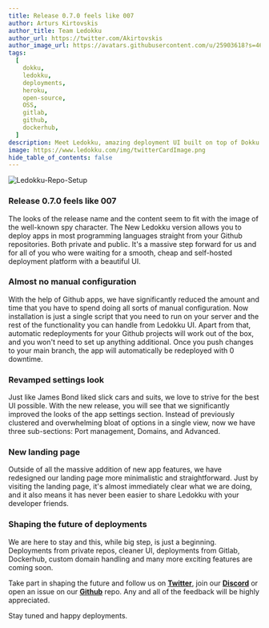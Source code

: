 ```yaml
---
title: Release 0.7.0 feels like 007
author: Arturs Kirtovskis
author_title: Team Ledokku
author_url: https://twitter.com/Akirtovskis
author_image_url: https://avatars.githubusercontent.com/u/25903618?s=460&u=b6e76e88e2ae95040720e229a53fbdbbc22289c8&v=4
tags:
  [
    dokku,
    ledokku,
    deployments,
    heroku,
    open-source,
    OSS,
    gitlab,
    github,
    dockerhub,
  ]
description: Meet Ledokku, amazing deployment UI built on top of Dokku
image: https://www.ledokku.com/img/twitterCardImage.png
hide_table_of_contents: false
---
```


![Ledokku-Repo-Setup](https://www.ledokku.com/img/githubRepoSetup.png)

### Release 0.7.0 feels like 007

The looks of the release name and the content seem to fit with the image of the well-known spy character. The New Ledokku version allows you to deploy apps in most programming languages straight from your Github repositories. Both private and public. It's a massive step forward for us and for all of you who were waiting for a smooth, cheap and self-hosted deployment platform with a beautiful UI.

<!--truncate-->

### Almost no manual configuration

With the help of Github apps, we have significantly reduced the amount and time that you have to spend doing all sorts of manual configuration. Now installation is just a single script that you need to run on your server and the rest of the functionality you can handle from Ledokku UI.
Apart from that, automatic redeployments for your Github projects will work out of the box, and you won't need to set up anything additional. Once you push changes to your main branch, the app will automatically be redeployed with 0 downtime.

### Revamped settings look

Just like James Bond liked slick cars and suits, we love to strive for the best UI possible. With the new release, you will see that we significantly improved the looks of the app settings section. Instead of previously clustered and overwhelming bloat of options in a single view, now we have three sub-sections: Port management, Domains, and Advanced.

### New landing page

Outside of all the massive addition of new app features, we have redesigned our landing page more minimalistic and straightforward. Just by visiting the landing page, it's almost immediately clear what we are doing, and it also means it has never been easier to share Ledokku with your developer friends.

### Shaping the future of deployments

We are here to stay and this, while big step, is just a beginning. Deployments from private repos, cleaner UI, deployments from Gitlab, Dockerhub, custom domain handling and many more exciting features are coming soon.

Take part in shaping the future and follow us on [**Twitter**](https://twitter.com/ledokku), join our [**Discord**](https://discord.gg/v76vY2YaKp) or open an issue on our [**Github**](https://github.com/ledokku/ledokku) repo. Any and all of the feedback will be highly appreciated.

Stay tuned and happy deployments.

